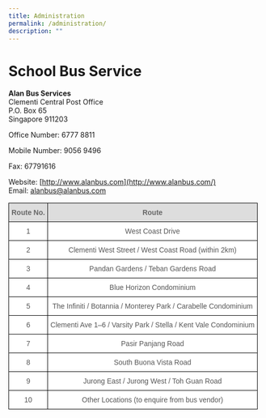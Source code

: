 ```yaml
---
title: Administration
permalink: /administration/
description: ""
---
```

School Bus Service
==================

  

**Alan Bus Services**<br>
Clementi Central Post Office<br>
P.O. Box 65<br>
Singapore 911203

Office Number: 6777 8811

Mobile Number: 9056 9496

Fax: 67791616

Website:&nbsp;[http://www.alanbus.com](http://www.alanbus.com/)<br>
Email:&nbsp;[alanbus@alanbus.com](mailto:alanbus@alanbus.com)

<style type="text/css">
.tg  {border-collapse:collapse;border-spacing:0;}
.tg td{border-color:black;border-style:solid;border-width:1px;font-family:Arial, sans-serif;font-size:14px;
  overflow:hidden;padding:10px 5px;word-break:normal;}
.tg th{border-color:black;border-style:solid;border-width:1px;font-family:Arial, sans-serif;font-size:14px;
  font-weight:normal;overflow:hidden;padding:10px 5px;word-break:normal;}
.tg .tg-a4yv{background-color:#DDD;color:#666;font-weight:bold;text-align:center;vertical-align:top}
.tg .tg-ftsx{background-color:#FFF;color:#565656;text-align:center;vertical-align:top}
</style>
<table class="tg">
<thead>
  <tr>
    <th class="tg-a4yv">Route No.</th>
    <th class="tg-a4yv">Route<br></th>
  </tr>
</thead>
<tbody>
  <tr>
    <td class="tg-ftsx">1</td>
    <td class="tg-ftsx">West Coast Drive<br></td>
  </tr>
  <tr>
    <td class="tg-ftsx">2</td>
    <td class="tg-ftsx">Clementi West Street / West Coast Road (within 2km)<br></td>
  </tr>
  <tr>
    <td class="tg-ftsx">3</td>
    <td class="tg-ftsx">Pandan Gardens / Teban Gardens Road<br></td>
  </tr>
  <tr>
    <td class="tg-ftsx">4</td>
    <td class="tg-ftsx">Blue Horizon Condominium<br></td>
  </tr>
  <tr>
    <td class="tg-ftsx">5</td>
    <td class="tg-ftsx">The Infiniti / Botannia / Monterey Park / Carabelle Condominium<br></td>
  </tr>
  <tr>
    <td class="tg-ftsx">6</td>
    <td class="tg-ftsx">Clementi Ave 1–6 / Varsity Park / Stella / Kent Vale Condominium<br></td>
  </tr>
  <tr>
    <td class="tg-ftsx">7</td>
    <td class="tg-ftsx">Pasir Panjang Road<br></td>
  </tr>
  <tr>
    <td class="tg-ftsx">8</td>
    <td class="tg-ftsx">South Buona Vista Road<br></td>
  </tr>
  <tr>
    <td class="tg-ftsx">9</td>
    <td class="tg-ftsx">Jurong East / Jurong West / Toh Guan Road<br></td>
  </tr>
  <tr>
    <td class="tg-ftsx">10</td>
    <td class="tg-ftsx">Other Locations (to enquire from bus vendor)</td>
  </tr>
</tbody>
</table>